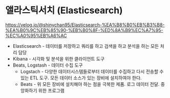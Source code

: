 # 앨라스틱서치 (Elasticsearch)

https://velog.io/@shinychan95/Elasticsearch-%EA%B8%B0%EB%B3%B8-%EA%B0%9C%EB%85%90-%EB%B0%8F-%ED%8A%B9%EC%A7%95-%EC%A0%95%EB%A6%AC

- Elasticsearch - 데이터를 저장하고 쿼리를 하고 검색을 하고 분석을 하는 모든 처리 담당
- Kibana - 시각화 및 분석을 위한 클라이언트 도구
- Beats, Logstash - 데이터 수집 도구
  - Logstach - 다양한 데이터시스템들로부터 데이터를 수집하고 다시 전송할 수 있는 ETL 도구. 모든 데이터 소스가 있는 장비에 설치하여야 한다.
  - Beats - 위 모든 장비에 설치해야 하는 점을 극복한 제품. 로그 데이터 전달. 중앙화하기 위한 프로그램
